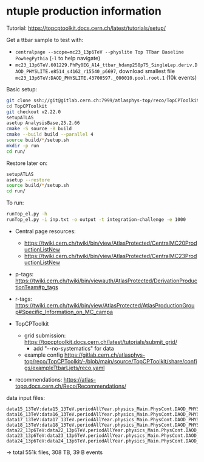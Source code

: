 # ntuple production information

Tutorial: https://topcptoolkit.docs.cern.ch/latest/tutorials/setup/

Get a ttbar sample to test with:
- `centralpage --scope=mc23_13p6TeV --physlite Top TTbar Baseline PowhegPythia` (`-l` to help navigate)
- `mc23_13p6TeV.601229.PhPy8EG_A14_ttbar_hdamp258p75_SingleLep.deriv.DAOD_PHYSLITE.e8514_s4162_r15540_p6697`, download smallest file `mc23_13p6TeV:DAOD_PHYSLITE.43700597._000010.pool.root.1` (10k events)

Basic setup:

```bash
git clone ssh://git@gitlab.cern.ch:7999/atlasphys-top/reco/TopCPToolkit.git
cd TopCPToolkit
git checkout v2.22.0
setupATLAS
asetup AnalysisBase,25.2.66
cmake -S source -B build
cmake --build build --parallel 4
source build/*/setup.sh
mkdir -p run
cd run/
```

Restore later on:

```bash
setupATLAS
asetup --restore
source build/*/setup.sh
cd run/
```

To run:

```bash
runTop_el.py -h
runTop_el.py -i inp.txt -o output -t integration-challenge -e 1000
```

- Central page resources:
    - https://twiki.cern.ch/twiki/bin/view/AtlasProtected/CentralMC20ProductionListNew
    - https://twiki.cern.ch/twiki/bin/view/AtlasProtected/CentralMC23ProductionListNew

- p-tags: https://twiki.cern.ch/twiki/bin/viewauth/AtlasProtected/DerivationProductionTeam#p_tags
- r-tags: https://twiki.cern.ch/twiki/bin/view/AtlasProtected/AtlasProductionGroup#Specific_Information_on_MC_campa

- TopCPToolkit
    - grid submission: https://topcptoolkit.docs.cern.ch/latest/tutorials/submit_grid/
        - add "--no-systematics" for data
    - example config https://gitlab.cern.ch/atlasphys-top/reco/TopCPToolkit/-/blob/main/source/TopCPToolkit/share/configs/exampleTtbarLjets/reco.yaml

- recommendations: https://atlas-topq.docs.cern.ch/Reco/Recommendations/

data input files:
```
data15_13TeV:data15_13TeV.periodAllYear.physics_Main.PhysCont.DAOD_PHYSLITE.grp15_v01_p6697
data16_13TeV:data16_13TeV.periodAllYear.physics_Main.PhysCont.DAOD_PHYSLITE.grp16_v01_p6697
data17_13TeV:data17_13TeV.periodAllYear.physics_Main.PhysCont.DAOD_PHYSLITE.grp17_v01_p6697
data18_13TeV:data18_13TeV.periodAllYear.physics_Main.PhysCont.DAOD_PHYSLITE.grp18_v01_p6697
data22_13p6TeV:data22_13p6TeV.periodAllYear.physics_Main.PhysCont.DAOD_PHYSLITE.grp22_v02_p6700
data23_13p6TeV:data23_13p6TeV.periodAllYear.physics_Main.PhysCont.DAOD_PHYSLITE.grp23_v01_p6700
data24_13p6TeV:data24_13p6TeV.periodAllYear.physics_Main.PhysCont.DAOD_PHYSLITE.grp24_v01_p6700
```
-> total 551k files, 308 TB, 39 B events
